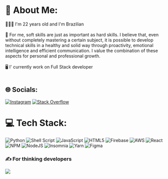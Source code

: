 # 💫 About Me:
👨🏽‍💻 I'm 22 years old and I'm Brazilian<br><br>🌟 For me, soft skills are just as important as hard skills. I believe that, even without completely mastering a certain subject, it is possible to develop technical skills in a healthy and solid way through proactivity, emotional intelligence and efficient communication. I value the combination of these aspects for personal and professional growth. <br><br>🖥️ I' currently work on Full Stack developer <br><br>



## 🌐 Socials:
[![Instagram](https://img.shields.io/badge/Instagram-%23E4405F.svg?logo=Instagram&logoColor=white)](https://www.instagram.com/ogomesdev/)  [![Stack Overflow](https://img.shields.io/badge/-Stackoverflow-FE7A16?logo=stack-overflow&logoColor=white)](https://stackoverflow.com/users/Og_Coder)

# 💻 Tech Stack:
![Python](https://img.shields.io/badge/python-3670A0?style=flat-square&logo=python&logoColor=ffdd54) ![Shell Script](https://img.shields.io/badge/shell_script-%23121011.svg?style=flat-square&logo=gnu-bash&logoColor=white) ![JavaScript](https://img.shields.io/badge/javascript-%23323330.svg?style=flat-square&logo=javascript&logoColor=%23F7DF1E) ![HTML5](https://img.shields.io/badge/html5-%23E34F26.svg?style=flat-square&logo=html5&logoColor=white) ![Firebase](https://img.shields.io/badge/firebase-%23039BE5.svg?style=flat-square&logo=firebase) ![AWS](https://img.shields.io/badge/AWS-%23FF9900.svg?style=flat-square&logo=amazon-aws&logoColor=white) ![React](https://img.shields.io/badge/react-%2320232a.svg?style=flat-square&logo=react&logoColor=%2361DAFB) ![NPM](https://img.shields.io/badge/NPM-%23000000.svg?style=flat-square&logo=npm&logoColor=white) ![NodeJS](https://img.shields.io/badge/node.js-6DA55F?style=flat-square&logo=node.js&logoColor=white) ![Insomnia](https://img.shields.io/badge/Insomnia-black?style=flat-square&logo=insomnia&logoColor=5849BE) ![Yarn](https://img.shields.io/badge/yarn-%232C8EBB.svg?style=flat-square&logo=yarn&logoColor=white)  ![Figma](https://img.shields.io/badge/figma-%23F24E1E.svg?style=flat-square&logo=figma&logoColor=white) 


### ✍️ For thinking developers
![](https://quotes-github-readme.vercel.app/api?type=horizontal&theme=radical)







